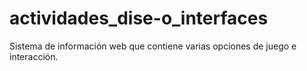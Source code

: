 # actividades_dise-o_interfaces
Sistema de información web que contiene varias opciones de juego e interacción.
